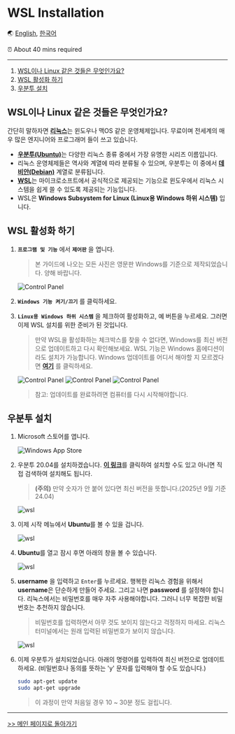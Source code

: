 # WSL Installation

🌏 [English](WSL.md), [한국어](WSL.kr.md)

⏰ About 40 mins required

---

1. [WSL이나 Linux 같은 것들은 무엇인가요?](#WSL이나-Linux-같은-것들은-무엇인가요)
1. [WSL 활성화 하기](#WSL-활성화-하기)
1. [우분투 설치](#우분투-설치)

## WSL이나 Linux 같은 것들은 무엇인가요?

간단히 말하자면 [**리눅스**](https://en.wikipedia.org/wiki/Linux)는 윈도우나 맥OS 같은 운영체제입니다. 무료이며 전세계의 매우 많은 엔지니어와 프로그래머 들이 쓰고 있습니다.

- [**우분투(Ubuntu)**](https://en.wikipedia.org/wiki/Ubuntu)는 다양한 리눅스 종류 중에서 가장 유명한 시리즈 이름입니다.
- 리눅스 운영체제들은 역사와 계열에 따라 분류될 수 있으며, 우분투는 이 중에서 [**데비안(Debian)**](https://en.wikipedia.org/wiki/Debian) 계열로 분류됩니다.
- [**WSL**](https://docs.microsoft.com/en-us/windows/wsl/about)는 마이크로소프트에서 공식적으로 제공되는 기능으로 윈도우에서 리눅스 시스템을 쉽게 쓸 수 있도록 제공되는 기능입니다.
- WSL은 **Windows Subsystem for Linux (Linux용 Windows 하위 시스템)** 입니다.

## WSL 활성화 하기

1. **`프로그램 및 기능`** 에서 **`제어판`** 을 엽니다.

    > 본 가이드에 나오는 모든 사진은 영문판 Windows를 기준으로 제작되었습니다. 양해 바랍니다.

    ![Control Panel](/img/wsl/control_panel1.PNG)

1. **`Windows 기능 켜기/끄기`** 를 클릭하세요.
2. **`Linux용 Windows 하위 시스템`** 을 체크하여 활성화하고, 예 버튼을 누르세요. 그러면 이제 WSL 설치를 위한 준비가 된 것입니다.

   > 만약 WSL을 활성화하는 체크박스를 찾을 수 없다면, Windows를 최신 버전으로 업데이트하고 다시 확인해보세요. WSL 기능은 Windows 홈에디션이라도 설치가 가능합니다. Windows 업데이트를 어디서 해야할 지 모르겠다면 [**여기**](https://support.microsoft.com/en-us/help/4027667/windows-10-update) 를 클릭하세요.

    ![Control Panel](/img/wsl/control_panel2.PNG)
    ![Control Panel](/img/wsl/control_panel3.PNG)
    ![Control Panel](/img/wsl/control_panel4.PNG)

    > 참고: 업데이트를 완료하려면 컴퓨터를 다시 시작해야합니다.

## 우분투 설치

1. Microsoft 스토어를 엽니다.

    ![Windows App Store](/img/wsl/wsl1.PNG)

1. 우분투 20.04를 설치하겠습니다. [**이 링크**](https://apps.microsoft.com/detail/9mttcl66cpxj?hl=ko-KR&gl=KR)를 클릭하여 설치할 수도 있고 아니면 직접 검색하여 설치해도 됩니다.

    > **(주의)** 만약 숫자가 안 붙어 있다면 최신 버전을 뜻합니다.(2025년 9월 기준 24.04)

    ![wsl](/img/wsl/wsl_kyu_1.PNG)

1. 이제 시작 메뉴에서 **Ubuntu**를 볼 수 있을 겁니다.

    ![wsl](/img/wsl/wsl_kyu_2.PNG)

1. **Ubuntu**를 열고 잠시 후면 아래의 창을 볼 수 있습니다.

    ![wsl](/img/wsl/wsl5.PNG)

1. **username** 을 입력하고 `Enter`를 누르세요. 행복한 리눅스 경험을 위해서 **username**은 단순하게 만들어 주세요. 그리고 나면 **password** 를 설정해야 합니다. 리눅스에서는 비밀번호를 매우 자주 사용해야합니다. 그러니 너무 복잡한 비밀번호는 추천하지 않습니다.

    > 비밀번호를 입력하면서 아무 것도 보이지 않는다고 걱정하지 마세요. 리눅스 터미널에서는 원래 입력된 비밀번호가 보이지 않습니다.

    ![wsl](/img/wsl/wsl6.PNG)

1. 이제 우분투가 설치되었습니다. 아래의 명령어를 입력하여 최신 버전으로 업데이트 하세요. (비밀번호나 동의를 뜻하는 'y' 문자를 입력해야 할 수도 있습니다.)

    ```bash
    sudo apt-get update
    sudo apt-get upgrade
    ```

    > 이 과정이 만약 처음일 경우 10 ~ 30분 정도 걸립니다.

---
[>> 메인 페이지로 돌아가기](/README.md)
